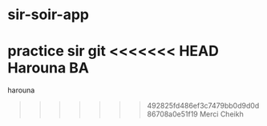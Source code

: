 # sir-soir-app
practice sir git
<<<<<<< HEAD
Harouna BA
=======
harouna
>>>>>>> 492825fd486ef3c7479bb0d9d0d86708a0e51f19
Merci Cheikh